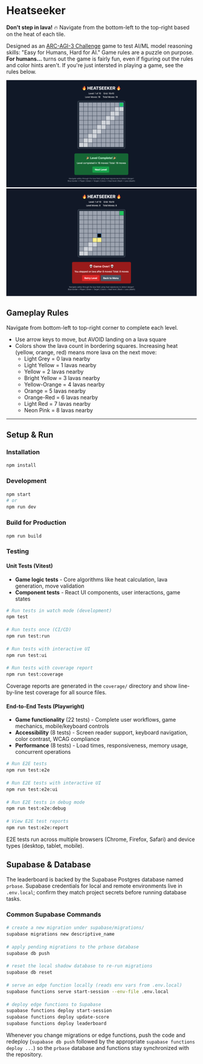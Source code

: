 # Heatseeker

**Don't step in lava!** 🔥
Navigate from the bottom-left to the top-right based on the heat of each tile.

Designed as an [ARC-AGI-3 Challenge](https://arcprize.org/arc-agi/3/) game to test AI/ML model reasoning skills: "Easy for Humans, Hard for AI." Game rules are a puzzle on purpose. **For humans...** turns out the game is fairly fun, even if figuring out the rules and color hints aren't. If you're just intersted in playing a game, see the rules below.

![Heatseeker game play, level win :smiley:](./docs/assets/heatseeker%20gameplay%20screen%20-%20level%20complete.png)
![Heatseeker game play, found the lava :anguished:](./docs/assets/heatseeker%20gameplay%20screen%20-%20game%20over.png)

## Gameplay Rules

Navigate from bottom-left to top-right corner to complete each level.

* Use arrow keys to move, but AVOID landing on a lava square
* Colors show the lava count in bordering squares. Increasing heat (yellow, orange, red) means more lava on the next move:
  * Light Grey = 0 lava nearby
  * Light Yellow = 1 lavas nearby
  * Yellow = 2 lavas nearby
  * Bright Yellow = 3 lavas nearby
  * Yellow-Orange = 4 lavas nearby
  * Orange = 5 lavas nearby
  * Orange-Red = 6 lavas nearby
  * Light Red = 7 lavas nearby
  * Neon Pink = 8 lavas nearby

---

## Setup & Run

### Installation

```bash
npm install
```

### Development

```bash
npm start
# or
npm run dev
```

### Build for Production

```bash
npm run build
```

### Testing

#### Unit Tests (Vitest)

* **Game logic tests** - Core algorithms like heat calculation, lava generation, move validation
* **Component tests** - React UI components, user interactions, game states

```bash
# Run tests in watch mode (development)
npm test

# Run tests once (CI/CD)
npm run test:run

# Run tests with interactive UI
npm run test:ui

# Run tests with coverage report
npm run test:coverage
```

Coverage reports are generated in the `coverage/` directory and show line-by-line test coverage for all source files.

#### End-to-End Tests (Playwright)

* **Game functionality** (22 tests) - Complete user workflows, game mechanics, mobile/keyboard controls
* **Accessibility** (8 tests) - Screen reader support, keyboard navigation, color contrast, WCAG compliance
* **Performance** (8 tests) - Load times, responsiveness, memory usage, concurrent operations

```bash
# Run E2E tests
npm run test:e2e

# Run E2E tests with interactive UI
npm run test:e2e:ui

# Run E2E tests in debug mode
npm run test:e2e:debug

# View E2E test reports
npm run test:e2e:report
```

E2E tests run across multiple browsers (Chrome, Firefox, Safari) and device types (desktop, tablet, mobile).

## Supabase & Database

The leaderboard is backed by the Supabase Postgres database named `prbase`. Supabase credentials for local and remote environments live in `.env.local`; confirm they match project secrets before running database tasks.

### Common Supabase Commands

```bash
# create a new migration under supabase/migrations/
supabase migrations new descriptive_name

# apply pending migrations to the prbase database
supabase db push

# reset the local shadow database to re-run migrations
supabase db reset

# serve an edge function locally (reads env vars from .env.local)
supabase functions serve start-session --env-file .env.local

# deploy edge functions to Supabase
supabase functions deploy start-session
supabase functions deploy update-score
supabase functions deploy leaderboard
```

Whenever you change migrations or edge functions, push the code and redeploy (`supabase db push` followed by the appropriate `supabase functions deploy ...`) so the `prbase` database and functions stay synchronized with the repository.
